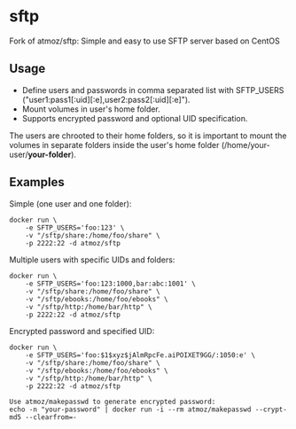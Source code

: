 sftp
====

Fork of atmoz/sftp:
Simple and easy to use SFTP server based on CentOS

Usage
-----

- Define users and passwords in comma separated list with SFTP_USERS ("user1:pass1[:uid][:e],user2:pass2[:uid][:e]").
- Mount volumes in user's home folder.
- Supports encrypted password and optional UID specification.

The users are chrooted to their home folders, so it is important to mount the volumes in separate folders inside the user's home folder (/home/your-user/**your-folder**).

Examples
--------

Simple (one user and one folder):

```
docker run \
    -e SFTP_USERS='foo:123' \
    -v "/sftp/share:/home/foo/share" \
    -p 2222:22 -d atmoz/sftp
```

Multiple users with specific UIDs and folders:

```
docker run \
    -e SFTP_USERS='foo:123:1000,bar:abc:1001' \
    -v "/sftp/share:/home/foo/share" \
    -v "/sftp/ebooks:/home/foo/ebooks" \
    -v "/sftp/http:/home/bar/http" \
    -p 2222:22 -d atmoz/sftp
```

Encrypted password and specified UID:

```
docker run \
    -e SFTP_USERS='foo:$1$xyz$jAlmRpcFe.aiPOIXET9GG/:1050:e' \
    -v "/sftp/share:/home/foo/share" \
    -v "/sftp/ebooks:/home/foo/ebooks" \
    -v "/sftp/http:/home/bar/http" \
    -p 2222:22 -d atmoz/sftp
```


```
Use atmoz/makepasswd to generate encrypted password:
echo -n "your-password" | docker run -i --rm atmoz/makepasswd --crypt-md5 --clearfrom=-
```
